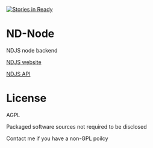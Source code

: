 [![Stories in Ready](https://badge.waffle.io/asafamr/nd-node.png?label=ready&title=Ready)](https://waffle.io/asafamr/nd-node)
# ND-Node

NDJS node backend

[NDJS website](http://ndjs.io)

[NDJS API](http://ndjs.io/api.html)

# License

AGPL

Packaged software sources not required to be disclosed

Contact me if you have a non-GPL poilcy
